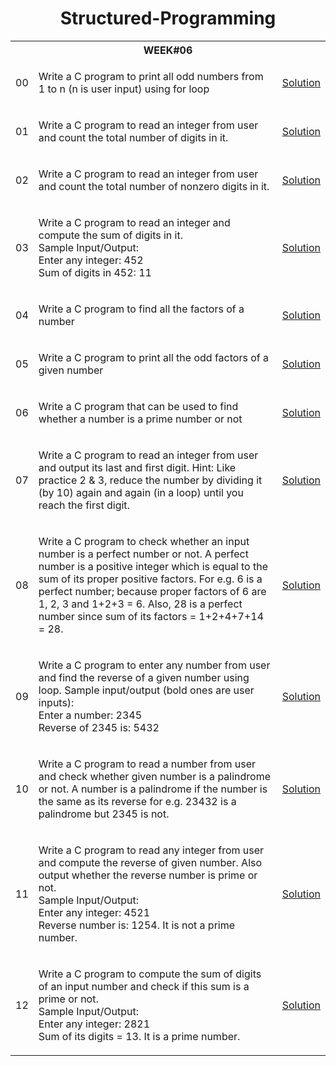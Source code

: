 <h1 align="center"> Structured-Programming </h1>

<table>

  <tr>
    <th colspan="3", style="text-align: center"><b>WEEK#06</b></th>
  </tr>
  
  <tr>
    <td>00</td>
    <td>
      <p>Write a C program to print all odd numbers from 1 to n (n is user input) using for loop</p>
    </td>
    <td><a href="" target="_blank">Solution</a></td>
  </tr>
  
  <tr>
    <td>01</td>
    <td>
      <p>Write a C program to read an integer from user and count the total number of digits in it.</p>
    </td>
    <td><a href="" target="_blank">Solution</a></td>
  </tr>
  
  <tr>
    <td>02</td>
    <td>
      <p>Write a C program to read an integer from user and count the total number of nonzero digits in it.</p>
    </td>
    <td><a href="" target="_blank">Solution</a></td>
  </tr>
  
  <tr>
    <td>03</td>
    <td>
      <p>Write a C program to read an integer and compute the sum of digits in it. <br>
      Sample Input/Output:<br>
      Enter any integer: 452<br>
      Sum of digits in 452: 11<br>
</p>
    </td>
    <td><a href="" target="_blank">Solution</a></td>
  </tr>
  
  
  <tr>
    <td>04</td>
    <td>
      <p>Write a C program to find all the factors of a number</p>
    </td>
    <td><a href="" target="_blank">Solution</a></td>
  </tr>
  
  <tr>
    <td>05</td>
    <td>
      <p>Write a C program to print all the odd factors of a given number</p>
    </td>
    <td><a href="" target="_blank">Solution</a></td>
  </tr>
  
  <tr>
    <td>06</td>
    <td>
      <p>Write a C program that can be used to find whether a number is a prime number or not</p>
    </td>
    <td><a href="" target="_blank">Solution</a></td>
  </tr>
  
  <tr>
    <td>07</td>
    <td>
      <p>Write a C program to read an integer from user and output its last and first digit. Hint: Like practice 2 & 3, reduce the number by dividing it (by 10) again and again (in a loop) until you reach the first digit.</p>
    </td>
    <td><a href="" target="_blank">Solution</a></td>
  </tr>
  
  
  <tr>
    <td>08</td>
    <td>
      <p>Write a C program to check whether an input number is a perfect number or not. A perfect number is a positive integer which is equal to the sum of its proper positive factors. For e.g. 6 is a perfect number; because proper factors of 6 are 1, 2, 3 and 1+2+3 = 6. Also, 28 is a perfect number since sum of its factors = 1+2+4+7+14 = 28.</p>
    </td>
    <td><a href="" target="_blank">Solution</a></td>
  </tr>
  
  <tr>
    <td>09</td>
    <td>
      <p>Write a C program to enter any number from user and find the reverse of a given number using loop. Sample input/output (bold ones are user inputs): <br>
      Enter a number: 2345<br>
      Reverse of 2345 is: 5432<br>
</p>
    </td>
    <td><a href="" target="_blank">Solution</a></td>
  </tr>
  
  <tr>
    <td>10</td>
    <td>
      <p>Write a C program to read a number from user and check whether given number is a palindrome or not. A number is a palindrome if the number is the same as its reverse for e.g. 23432 is a palindrome but 2345 is not.</p>
    </td>
    <td><a href="" target="_blank">Solution</a></td>
  </tr>
  
  <tr>
    <td>11</td>
    <td>
      <p>Write a C program to read any integer from user and compute the reverse of given number. Also output whether the reverse number is prime or not. <br>
      Sample Input/Output: <br>
      Enter any integer: 4521 <br>
      Reverse number is: 1254. It is not a prime number.</p>
    </td>
    <td><a href="" target="_blank">Solution</a></td>
  </tr>
  
  
  <tr>
    <td>12</td>
    <td>
      <p>Write a C program to compute the sum of digits of an input number and check if this sum is a prime or not.<br>
      Sample Input/Output: <br>
      Enter any integer: 2821<br>
      Sum of its digits = 13. It is a prime number.<br>
      </p>
    </td>
    <td><a href="" target="_blank">Solution</a></td>
  </tr>
  
  
  <!---  
  <tr>
    <td>02.</td>
    <td>
      <p></p>
    </td>
    <td><a href="" target="_blank">Solution</a></td>
  </tr>

  <tr>
    <td>SL</td>
    <td>
      <p>Problem Description</p>
    </td>
    <td><a href="" target="_blank">Solution</a></td>
  </tr>
  --->
  
</table>

